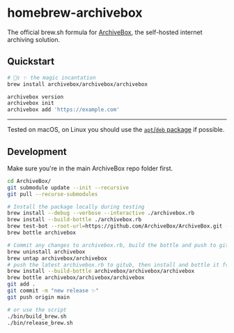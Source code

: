 # homebrew-archivebox

The official brew.sh formula for [ArchiveBox](https://github.com/ArchiveBox/ArchiveBox), the self-hosted internet archiving solution.

## Quickstart

```bash
# 🧙‍♀️ ✨ the magic incantation
brew install archivebox/archivebox/archivebox

archivebox version
archivebox init
archivebox add 'https://example.com'
```


---

Tested on macOS, on Linux you should use the [`apt`/`deb` package](https://launchpad.net/~archivebox/+archive/ubuntu/archivebox/+packages) if possible.


## Development


Make sure you're in the main ArchiveBox repo folder first.
```bash
cd ArchiveBox/
git submodule update --init --recursive
git pull --recurse-submodules

# Install the package locally during testing
brew install --debug --verbose --interactive ./archivebox.rb
brew install --build-bottle ./archivebox.rb
brew test-bot --root-url=https://github.com/ArchiveBox/ArchiveBox.git --tap=ArchiveBox/homebrew-archivebox archivebox/archivebox/archivebox
brew bottle archivebox

# Commit any changes to archivebox.rb, build the bottle and push to github
brew uninstall archivebox
brew untap archivebox/archivebox
# push the latest archivebox.rb to gitub, then install and bottle it from github
brew install --build-bottle archivebox/archivebox/archivebox
brew bottle archivebox/archivebox/archivebox
git add .
git commit -m "new release ✨"
git push origin main

# or use the script
./bin/build_brew.sh
./bin/release_brew.sh
```
